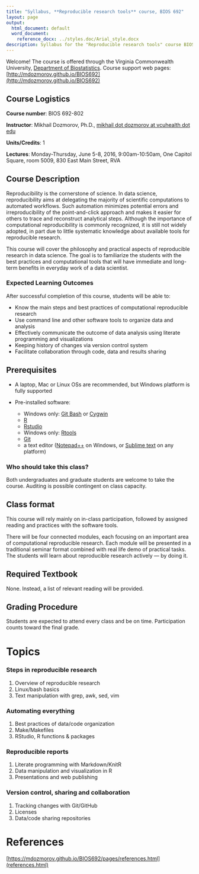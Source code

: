 ```yaml
---
title: "Syllabus, **Reproducible research tools** course, BIOS 692"
layout: page
output:
  html_document: default
  word_document:
    reference_docx: ../styles.doc/Arial_style.docx
description: Syllabus for the "Reproducible research tools" course BIOS 692
---
```


Welcome! The course is offered through the Virginia Commonwealth University, [Department of Biostatistics](http://www.biostatistics.vcu.edu/). Course support web pages: [http://mdozmorov.github.io/BIOS692](http://mdozmorov.github.io/BIOS692)

## Course Logistics

**Course number**: BIOS 692-802

**Instructor**: Mikhail Dozmorov, Ph.D., [mikhail dot dozmorov at vcuhealth dot edu](mikhail.dozmorov@vcuhealth.edu)

**Units/Credits**: 1

**Lectures**: Monday-Thursday, June 5-8, 2016, 9:00am-10:50am, One Capitol Square, room 5009, 830 East Main Street, RVA

## Course Description

Reproducibility is the cornerstone of science. In data science, reproducibility aims at delegating the majority of scientific computations to automated workflows. Such automation minimizes potential errors and irreproducibility of the point-and-click approach and makes it easier for others to trace and reconstruct analytical steps. Although the importance of computational reproducibility is commonly recognized, it is still not widely adopted, in part due to little systematic knowledge about available tools for reproducible research.

This course will cover the philosophy and practical aspects of reproducible research in data science. The goal is to familiarize the students with the best practices and computational tools that will have immediate and long-term benefits in everyday work of a data scientist.

### Expected Learning Outcomes

After successful completion of this course, students will be able to:

- Know the main steps and best practices of computational reproducible research
- Use command line and other software tools to organize data and analysis
- Effectively communicate the outcome of data analysis using literate programming and visualizations
- Keeping history of changes via version control system
- Facilitate collaboration through code, data and results sharing 

## Prerequisites

- A laptop, Mac or Linux OSs are recommended, but Windows platform is fully supported
- Pre-installed software:

    - Windows only: [Git Bash](https://git-for-windows.github.io/ 
    ) or [Cygwin](http://www.cygwin.com/
    )
    - [R](https://www.r-project.org/)
    - [Rstudio](https://www.rstudio.com/)
    - Windows only: [Rtools](https://cran.r-project.org/bin/windows/Rtools/)
    - [Git](https://git-scm.com/downloads)
    - a text editor ([Notepad++](https://notepad-plus-plus.org/) on Windows, or [Sublime text](https://www.sublimetext.com/) on any platform)

### Who should take this class?

Both undergraduates and graduate students are welcome to take the course. Auditing is possible contingent on class capacity.

## Class format

This course will rely mainly on in-class participation, followed by assigned reading and practices with the software tools.

There will be four connected modules, each focusing on an important area of computational reproducible research. Each module will be presented in a traditional seminar format combined with real life demo of practical tasks.  The students will learn about reproducible research actively — by doing it. 

## Required Textbook

None. Instead, a list of relevant reading will be provided.

## Grading Procedure

Students are expected to attend every class and be on time.  Participation counts toward the final grade. 

# Topics

### Steps in reproducible research

1. Overview of reproducible research
2. Linux/bash basics
3. Text manipulation with grep, awk, sed, vim 

### Automating everything

1. Best practices of data/code organization
2. Make/Makefiles
3. RStudio, R functions & packages

### Reproducible reports

1. Literate programming with Markdown/KnitR
2. Data manipulation and visualization in R 
3. Presentations and web publishing 

### Version control, sharing and collaboration

1. Tracking changes with Git/GitHub 
2. Licenses 
3. Data/code sharing repositories

# References

[https://mdozmorov.github.io/BIOS692/pages/references.html](references.html)